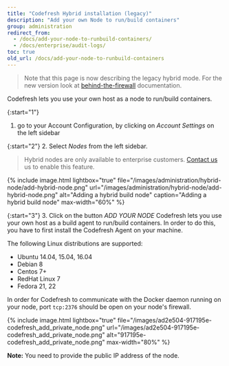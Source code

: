 ```yaml
---
title: "Codefresh Hybrid installation (legacy)"
description: "Add your own Node to run/build containers"
group: administration
redirect_from:
  - /docs/add-your-node-to-runbuild-containers/
  - /docs/enterprise/audit-logs/
toc: true
old_url: /docs/add-your-node-to-runbuild-containers
---
```


>Note that this page is now describing the legacy hybrid mode. For the new version look at [behind-the-firewall]({{site.baseurl}}/docs/administration/behind-the-firewall/) documentation.

Codefresh lets you use your own host as a node to run/build containers.

{:start="1"}
1.  go to your Account Configuration, by clicking on *Account Settings* on the left sidebar

{:start="2"}
2. Select *Nodes* from the left sidebar.

> Hybrid nodes are only available to enterprise customers. [Contact us](https://codefresh.io/contact-sales/)  us to enable this feature.

{% include image.html
  lightbox="true"
  file="/images/administration/hybrid-node/add-hybrid-node.png"
  url="/images/administration/hybrid-node/add-hybrid-node.png"
  alt="Adding a hybrid build node"
  caption="Adding a hybrid build node"
  max-width="60%"
    %}

{:start="3"}
3. Click on the button *ADD YOUR NODE*
Codefresh lets you use your own host as a build agent to run/build containers. In order to do this, you have to first install the Codefresh Agent on your machine.

The following Linux distributions are supported:

- Ubuntu 14.04, 15.04, 16.04
- Debian 8
- Centos 7+
- RedHat Linux 7
- Fedora 21, 22

In order for Codefresh to communicate with the Docker daemon running on your node, port `tcp:2376` should be open on your node's firewall.

{% include image.html
lightbox="true"
file="/images/ad2e504-917195e-codefresh_add_private_node.png"
url="/images/ad2e504-917195e-codefresh_add_private_node.png"
alt="917195e-codefresh_add_private_node.png"
max-width="80%"
%}

**Note:** You need to provide the public IP address of the node.

